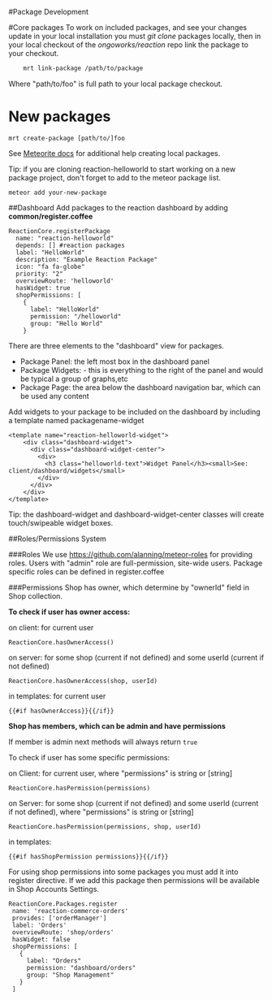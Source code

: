 #Package Development

#Core packages
To work on included packages, and see your changes update in your local installation you must *git clone* packages locally, then in your local checkout of the *ongoworks/reaction* repo link the package to your checkout.

```bash
    mrt link-package /path/to/package
```

Where "path/to/foo" is full path to your local package checkout.


# New packages

    mrt create-package [path/to/]foo


See [Meteorite docs](https://github.com/oortcloud/meteorite/) for additional help creating local packages.

Tip:  if you are cloning reaction-helloworld to start working on a new package project, don't forget to add to the meteor package list.

    meteor add your-new-package

##Dashboard
Add packages to the reaction dashboard by adding **common/register.coffee**

    ReactionCore.registerPackage
      name: "reaction-helloworld"
      depends: [] #reaction packages
      label: "HelloWorld"
      description: "Example Reaction Package"
      icon: "fa fa-globe"
      priority: "2"
      overviewRoute: 'helloworld'
      hasWidget: true
      shopPermissions: [
        {
          label: "HelloWorld"
          permission: "/helloworld"
          group: "Hello World"
        }

There are three elements to the "dashboard" view for packages.

- Package Panel: the left most box in the dashboard panel
- Package Widgets: - this is everything to the right of the panel and would be typical a group of graphs,etc
- Package Page: the area below the dashboard navigation bar, which can be used any content
 

Add widgets to your package to be included on the dashboard by including a template named packagename-widget

    <template name="reaction-helloworld-widget">
        <div class="dashboard-widget">
          <div class="dashboard-widget-center">
            <div>
              <h3 class="helloworld-text">Widget Panel</h3><small>See: client/dashboard/widgets</small>
            </div>
          </div>
        </div>
    </template>

Tip: the dashboard-widget and dashboard-widget-center classes will create touch/swipeable widget boxes.

##Roles/Permissions System

###Roles
We use https://github.com/alanning/meteor-roles for providing roles.
Users with "admin" role are full-permission, site-wide users. Package specific roles can be defined in register.coffee

###Permissions
Shop has owner, which determine by "ownerId" field in Shop collection.

**To check if user has owner access:**

on client: for current user

    ReactionCore.hasOwnerAccess()

on server: for some shop (current if not defined) and some userId (current if not defined)

    ReactionCore.hasOwnerAccess(shop, userId)

in templates: for current user

    {{#if hasOwnerAccess}}{{/if}}

**Shop has members, which can be admin and have permissions**

If member is admin next methods will always return `true`

To check if user has some specific permissions:

on Client: for current user, where "permissions" is string or [string]

    ReactionCore.hasPermission(permissions)

on Server: for some shop (current if not defined) and some userId (current if not defined), where "permissions" is string or [string]

    ReactionCore.hasPermission(permissions, shop, userId)

in templates:

    {{#if hasShopPermission permissions}}{{/if}}


For using shop permissions into some packages you must add it into register directive.
If we add this package then permissions will be available in Shop Accounts Settings.

    ReactionCore.Packages.register
     name: 'reaction-commerce-orders'
     provides: ['orderManager']
     label: 'Orders'
     overviewRoute: 'shop/orders'
     hasWidget: false
     shopPermissions: [
       {
         label: "Orders"
         permission: "dashboard/orders"
         group: "Shop Management"
       }
     ]
